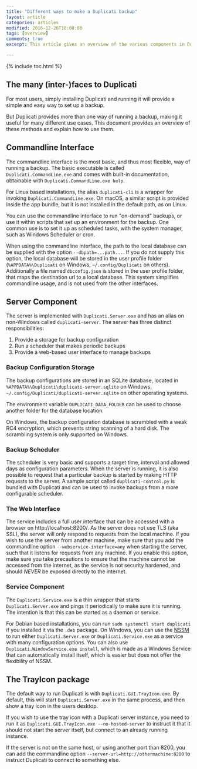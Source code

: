 ```yaml
---
title: "Different ways to make a Duplicati backup"
layout: article
categories: articles
modified: 2016-12-26T18:00:00
tags: [overview]
comments: true
excerpt: This article gives an overview of the various components in Duplicati that can be used to run backups.

---
```


{% include toc.html %}

## The many (inter-)faces to Duplicati

For most users, simply installing Duplicati and running it will provide a simple and easy way to set up a backup.

But Duplicati provides more than one way of running a backup, making it useful for many different use cases. This document provides an overview of these methods and explain how to use them.


## Commandline Interface

The commandline interface is the most basic, and thus most flexible, way of running a backup. The basic executable is called `Duplicati.CommandLine.exe` and comes with built-in documentation, obtainable with `Duplicati.CommandLine.exe help`.

For Linux based installations, the alias `duplicati-cli` is a wrapper for invoking `Duplicati.CommandLine.exe`. On macOS, a similar script is provided inside the app bundle, but it is not installed in the default path, as on Linux.

You can use the commandline interface to run "on-demand" backups, or use it within scripts that set up an environment for the backup. One common use is to set it up as scheduled tasks, with the system manager, such as Windows Scheduler or cron.

When using the commandline interface, the path to the local database can be supplied with the option `--dbpath=...path...`. If you do not supply this option, the local database will be stored in the user profile folder (`%APPDATA%\Duplicati` on Windows, `~/.config/Duplicati` on others). Additionally a file named `dbconfig.json` is stored in the user profile folder, that maps the destination url to a local database. This system simplifies commandline usage, and is not used from the other interfaces.

## Server Component

The server is implemented with `Duplicati.Server.exe` and has an alias on non-Windows called `duplicati-server`. The server has three distinct responsibilities:
1. Provide a storage for backup configuration
2. Run a scheduler that makes periodic backups
3. Provide a web-based user interface to manage backups

### Backup Configuration Storage

The backup configurations are stored in an SQLite database, located in `%APPDATA%\Duplicati\duplicati-server.sqlite` on Windows, `~/.config/Duplicati/duplicati-server.sqlite` on other operating systems.

The environment variable `DUPLICATI_DATA_FOLDER` can be used to choose another folder for the database location.

On Windows, the backup configuration database is scrambled with a weak RC4 encryption, which prevents string scanning of a hard disk. The scrambling system is only supported on Windows.

### Backup Scheduler

The scheduler is very basic and supports a target time, interval and allowed days as configuration parameters. When the server is running, it is also possible to request that a particular backup is started by making HTTP requests to the server. A sample script called `duplicati-control.py` is bundled with Duplicati and can be used to invoke backups from a more configurable scheduler.

### The Web Interface

The service includes a full user interface that can be accessed with a browser on http://localhost:8200/. As the server does not use TLS (aka SSL), the server will only respond to requests from the local machine. If you wish to use the server from another machine, make sure that you add the commandline option `--webservice-interface=any` when starting the server, such that it listens for requests from any machine. If you enable this option, make sure you take precautions to ensure that the machine cannot be accessed from the internet, as the service is not security hardened, and should _NEVER_ be exposed directly to the internet.

### Service Component

The `Duplicati.Service.exe` is a thin wrapper that starts `Duplicati.Server.exe` and pings it periodically to make sure it is running. The intention is that this can be started as a daemon or service.

For Debian based installations, you can run `sudo systemctl start duplicati` if you installed it via the `.deb` package.
On Windows, you can use the [NSSM](https://nssm.cc) to run either `Duplicati.Server.exe` or `Duplicati.Service.exe` as a service with many configuration options. You can also use `Duplicati.WindowService.exe install`, which is made as a Windows Service that can automatically install itself, which is easier but does not offer the flexibility of NSSM.

## The TrayIcon package

The default way to run Duplicati is with `Duplicati.GUI.TrayIcon.exe`. By default, this will start `Duplicati.Server.exe` in the same process, and then show a tray icon in the users desktop.

If you wish to use the tray icon with a Duplicati server instance, you need to run it as  `Duplicati.GUI.TrayIcon.exe --no-hosted-server` to instruct it that it should not start the server itself, but connect to an already running instance.

If the server is not on the same host, or using another port than 8200, you can add the commandline option `--server-url=http://othermachine:8200` to instruct Duplicati to connect to something else.
